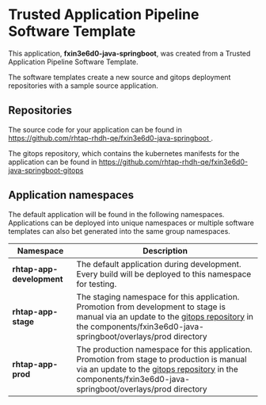 # Trusted Application Pipeline Software Template

This application, **fxin3e6d0-java-springboot**, was created from a Trusted Application Pipeline Software Template.

The software templates create a new source and gitops deployment repositories with a sample source application. 

## Repositories

The source code for your application can be found in [https://github.com/rhtap-rhdh-qe/fxin3e6d0-java-springboot ](https://github.com/rhtap-rhdh-qe/fxin3e6d0-java-springboot ).
 
The gitops repository, which contains the kubernetes manifests for the application can be found in 
[https://github.com/rhtap-rhdh-qe/fxin3e6d0-java-springboot-gitops ](https://github.com/rhtap-rhdh-qe/fxin3e6d0-java-springboot-gitops ) 

## Application namespaces 

The default application will be found in the following namespaces. Applications can be deployed into unique namespaces or multiple software templates can also bet generated into the same group namespaces.  

|  Namespace   |  Description   |  
| -------- | -------- |   
| **rhtap-app-development** | The default application during development. Every build will be deployed to this namespace for testing. | 
| **rhtap-app-stage** | The staging namespace for this application. Promotion from development to stage is manual via an update to the [gitops repository](https://github.com/rhtap-rhdh-qe/fxin3e6d0-java-springboot-gitops ) in the components/fxin3e6d0-java-springboot/overlays/prod directory |  
| **rhtap-app-prod** | The production namespace for this application. Promotion from stage to production is manual via an update to the [gitops repository](https://github.com/rhtap-rhdh-qe/fxin3e6d0-java-springboot-gitops ) in the components/fxin3e6d0-java-springboot/overlays/prod directory | 